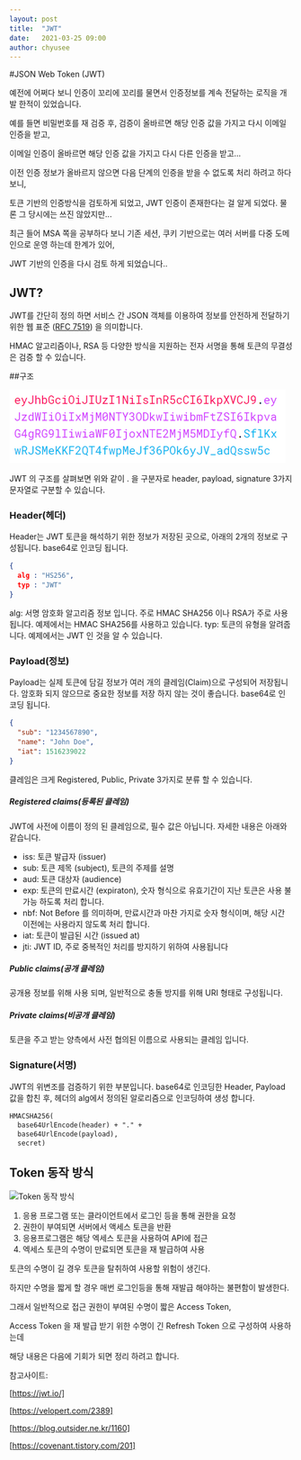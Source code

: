 ```yaml
---
layout: post
title:  "JWT"
date:   2021-03-25 09:00
author: chyusee
---
```


#JSON Web Token (JWT)

예전에 어쩌다 보니 인증이 꼬리에 꼬리를 물면서 인증정보를 계속 전달하는 로직을 개발 한적이 있었습니다.

예를 들면 비밀번호를 재 검증 후, 검증이 올바르면 해당 인증 값을 가지고 다시 이메일 인증을 받고,

이메일 인증이 올바르면 해당 인증 값을 가지고 다시 다른 인증을 받고...

이전 인증 정보가 올바르지 않으면 다음 단계의 인증을 받을 수 없도록 처리 하려고 하다보니,

토큰 기반의 인증방식을 검토하게 되었고, JWT 인증이 존재한다는 걸 알게 되었다. 물론 그 당시에는 쓰진 않았지만...

최근 들어 MSA 쪽을 공부하다 보니 기존 세션, 쿠키 기반으로는 여러 서버를 다중 도메인으로 운영 하는데 한계가 있어,

JWT 기반의 인증을 다시 검토 하게 되었습니다..


## JWT?
JWT를 간단히 정의 하면 서비스 간 JSON 객체를 이용하여 정보를 안전하게 전달하기 위한 웹 표준 ([RFC 7519](https://tools.ietf.org/html/rfc7519)) 을 의미합니다.

HMAC 알고리즘이나, RSA 등 다양한 방식을 지원하는 전자 서명을 통해 토큰의 무결성은 검증 할 수 있습니다.



##구조

![JWT 예제](/files/posts/20210325/jwt_001.png)

JWT 의 구조를 살펴보면 위와 같이 . 을 구분자로 header, payload, signature 3가지 문자열로 구분할 수 있습니다.

### Header(헤더)
Header는 JWT 토큰을 해석하기 위한 정보가 저장된 곳으로, 아래의 2개의 정보로 구성됩니다.
base64로 인코딩 됩니다.

```JSON
{
  alg : "HS256",
  typ : "JWT"
}
```
alg: 서명 암호화 알고리즘 정보 입니다. 주로 HMAC SHA256 이나 RSA가 주로 사용됩니다. 예제에서는 HMAC SHA256를 사용하고 있습니다.
typ: 토큰의 유형을 알려줍니다. 예제에서는 JWT 인 것을 알 수 있습니다. 


### Payload(정보)
Payload는 실제 토큰에 담길 정보가 여러 개의 클레임(Claim)으로 구성되어 저장됩니다.
암호화 되지 않으므로 중요한 정보를 저장 하지 않는 것이 좋습니다.
base64로 인코딩 됩니다.

```JSON
{
  "sub": "1234567890",
  "name": "John Doe",
  "iat": 1516239022
}
```
클레임은 크게 Registered, Public, Private 3가지로 분류 할 수 있습니다.
##### Registered claims(등록된 클레임)
JWT에 사전에 이름이 정의 된 클레임으로, 필수 값은 아닙니다. 자세한 내용은 아래와 같습니다.

* iss: 토큰 발급자 (issuer)
* sub: 토큰 제목 (subject), 토큰의 주제를 설명
* aud: 토큰 대상자 (audience)
* exp: 토큰의 만료시간 (expiraton), 숫자 형식으로 유효기간이 지난 토큰은 사용 불가능 하도록 처리 합니다.
* nbf: Not Before 를 의미하며, 만료시간과 마찬 가지로 숫자 형식이며, 해당 시간 이전에는 사용라지 않도록 처리 합니다.
* iat: 토큰이 발급된 시간 (issued at)
* jti: JWT ID, 주로 중복적인 처리를 방지하기 위하여 사용됩니다

##### Public claims(공개 클레임)
공개용 정보를 위해 사용 되며, 일반적으로 충돌 방지를 위해 URI 형태로 구성됩니다.

##### Private claims(비공개 클레임)
토큰을 주고 받는 양측에서 사전 협의된 이름으로 사용되는 클레임 입니다.


### Signature(서명)

JWT의 위변조를 검증하기 위한 부분입니다. 
base64로 인코딩한 Header, Payload 값을 합친 후, 헤더의 alg에서 정의된 알로리즘으로 인코딩하여 생성 합니다.
```
HMACSHA256(
  base64UrlEncode(header) + "." +
  base64UrlEncode(payload),
  secret)
```


## Token 동작 방식

![Token 동작 방식](https://cdn2.auth0.com/docs/media/articles/api-auth/client-credentials-grant.png)
1. 응용 프로그램 또는 클라이언트에서 로그인 등을 통해 권한을 요청
2. 권한이 부여되면 서버에서 액세스 토큰을 반환
3. 응용프로그램은 해당 엑세스 토큰을 사용하여 API에 접근
4. 엑세스 토큰의 수명이 만료되면 토큰을 재 발급하여 사용

토큰의 수명이 길 경우 토큰을 탈취하여 사용할 위험이 생긴다.

하지만 수명을 짧게 할 경우 매번 로그인등을 통해 재발급 해야하는 불편함이 발생한다.


그래서 일반적으로 접근 권한이 부여된 수명이 짧은 Access Token, 

Access Token 을  재 발급 받기 위한 수명이 긴 Refresh Token 으로 구성하여 사용하는데

해당 내용은 다음에 기회가 되면 정리 하려고 합니다.



참고사이트: 

[https://jwt.io/]

[https://velopert.com/2389]

[https://blog.outsider.ne.kr/1160]

[https://covenant.tistory.com/201]